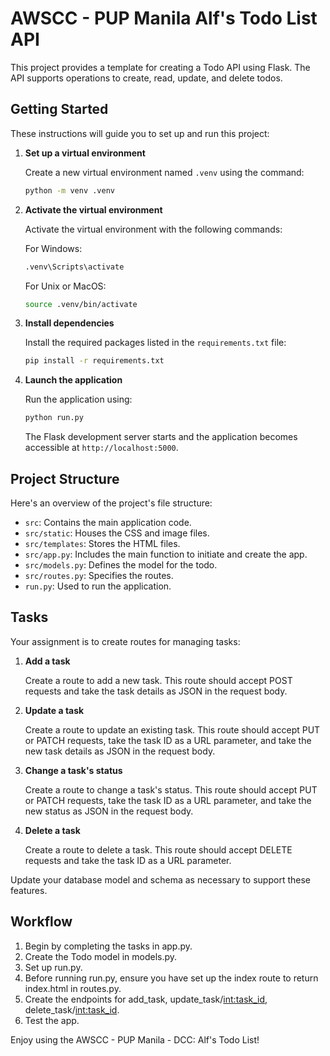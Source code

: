 # AWSCC - PUP Manila Alf's Todo List API

This project provides a template for creating a Todo API using Flask. The API supports operations to create, read, update, and delete todos.

## Getting Started

These instructions will guide you to set up and run this project:

1. **Set up a virtual environment**

    Create a new virtual environment named `.venv` using the command:

    ```bash
    python -m venv .venv
    ```

2. **Activate the virtual environment**

    Activate the virtual environment with the following commands:

    For Windows:

    ```bash
    .venv\Scripts\activate
    ```

    For Unix or MacOS:

    ```bash
    source .venv/bin/activate
    ```

3. **Install dependencies**

    Install the required packages listed in the `requirements.txt` file:

    ```bash
    pip install -r requirements.txt
    ```

4. **Launch the application**

    Run the application using:

    ```bash
    python run.py
    ```

    The Flask development server starts and the application becomes accessible at `http://localhost:5000`.

## Project Structure

Here's an overview of the project's file structure:

- `src`: Contains the main application code.
- `src/static`: Houses the CSS and image files.
- `src/templates`: Stores the HTML files.
- `src/app.py`: Includes the main function to initiate and create the app.
- `src/models.py`: Defines the model for the todo.
- `src/routes.py`: Specifies the routes.
- `run.py`: Used to run the application.

## Tasks

Your assignment is to create routes for managing tasks:

1. **Add a task**

    Create a route to add a new task. This route should accept POST requests and take the task details as JSON in the request body.

2. **Update a task**

    Create a route to update an existing task. This route should accept PUT or PATCH requests, take the task ID as a URL parameter, and take the new task details as JSON in the request body.

3. **Change a task's status**

    Create a route to change a task's status. This route should accept PUT or PATCH requests, take the task ID as a URL parameter, and take the new status as JSON in the request body.

4. **Delete a task**

    Create a route to delete a task. This route should accept DELETE requests and take the task ID as a URL parameter.

Update your database model and schema as necessary to support these features.

## Workflow 

1. Begin by completing the tasks in app.py.
2. Create the Todo model in models.py.
3. Set up run.py.
4. Before running run.py, ensure you have set up the index route to return index.html in routes.py.
5. Create the endpoints for add_task, update_task/<int:task_id>, delete_task/<int:task_id>.
6. Test the app.

Enjoy using the AWSCC - PUP Manila - DCC: Alf's Todo List!
